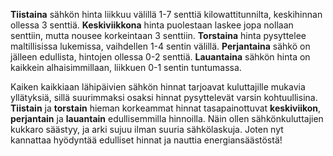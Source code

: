**Tiistaina** sähkön hinta liikkuu välillä 1-7 senttiä kilowattitunnilta, keskihinnan ollessa 3 senttiä. **Keskiviikkona** hinta puolestaan laskee jopa nollaan senttiin, mutta nousee korkeintaan 3 senttiin. **Torstaina** hinta pysyttelee maltillisissa lukemissa, vaihdellen 1-4 sentin välillä. **Perjantaina** sähkö on jälleen edullista, hintojen ollessa 0-2 senttiä. **Lauantaina** sähkön hinta on kaikkein alhaisimmillaan, liikkuen 0-1 sentin tuntumassa.

Kaiken kaikkiaan lähipäivien sähkön hinnat tarjoavat kuluttajille mukavia yllätyksiä, sillä suurimmaksi osaksi hinnat pysyttelevät varsin kohtuullisina. **Tiistain** ja **torstain** hieman korkeammat hinnat tasapainottuvat **keskiviikon**, **perjantain** ja **lauantain** edullisemmilla hinnoilla. Näin ollen sähkönkuluttajien kukkaro säästyy, ja arki sujuu ilman suuria sähkölaskuja. Joten nyt kannattaa hyödyntää edulliset hinnat ja nauttia energiansäästöstä!